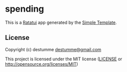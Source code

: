 # spending

This is a [Ratatui] app generated by the [Simple Template].

[Ratatui]: https://ratatui.rs
[Simple Template]: https://github.com/ratatui/templates/tree/main/simple

## License

Copyright (c) destumme <destumme@gmail.com>

This project is licensed under the MIT license ([LICENSE] or <http://opensource.org/licenses/MIT>)

[LICENSE]: ./LICENSE
